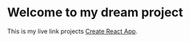 # Welcome to my dream project

This is my live link projects [Create React App](https://spectacular-sorbet-df83da.netlify.app/).

